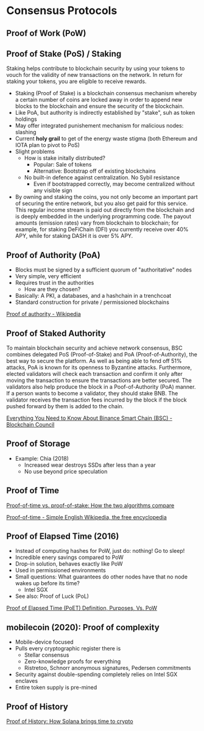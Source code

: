 # Consensus Protocols

## Proof of Work (PoW)

## Proof of Stake (PoS) / Staking

Staking helps contribute to blockchain security by using your tokens to vouch for the validity of new transactions on the network. In return for staking your tokens, you are eligible to receive rewards.

- Staking (Proof of Stake) is a blockchain consensus mechanism whereby a certain number of coins are locked away in order to append new blocks to the blockchain and ensure the security of the blockchain.
- Like PoA, but authority is indirectly established by "stake", suh as token holdings
- May offer integrated punishement mechanism for malicious nodes: slashing
- Current **holy grail** to get of the energy waste stigma (both Ethereum and IOTA plan to pivot to PoS)
- Slight problems
  - How is stake initally distributed?
    - Popular: Sale of tokens
    - Alternative: Bootstrap off of existing blockchains
  - No built-in defence against centralization. No Sybil resistance
    - Even if bootstrapped correctly, may become centralized without any visible sign
- By owning and staking the coins, you not only become an important part of securing the entire network, but you also get paid for this service. This regular income stream is paid out directly from the blockchain and is deeply embedded in the underlying programming code. The payout amounts (emission rates) vary from blockchain to blockchain; for example, for staking DeFiChain (DFI) you currently receive over 40% APY, while for staking DASH it is over 5% APY.

## Proof of Authority (PoA)

- Blocks must be signed by a sufficient quorum of "authoritative" nodes
- Very simple, very efficient
- Requires trust in the authorities
  - How are they chosen?
- Basically: A PKI, a databases, and a hashchain in a trenchcoat
- Standard construction for private / permissioned blockchains

[Proof of authority - Wikipedia](https://en.m.wikipedia.org/wiki/Proof_of_authority)

## Proof of Staked Authority

To maintain blockchain security and achieve network consensus, BSC combines delegated PoS (Proof-of-Stake) and PoA (Proof-of-Authority), the best way to secure the platform. As well as being able to fend off 51% attacks, PoA is known for its openness to Byzantine attacks. Furthermore, elected validators will check each transaction and confirm it only after moving the transaction to ensure the transactions are better secured. The validators also help produce the block in a Poof-of-Authority (PoA) manner. If a person wants to become a validator, they should stake BNB. The validator receives the transaction fees incurred by the block if the block pushed forward by them is added to the chain.

[Everything You Need to Know About Binance Smart Chain (BSC) - Blockchain Council](https://www.blockchain-council.org/cryptocurrency/binance-smart-chain/)

## Proof of Storage

- Example: Chia (2018)
  - Increased wear destroys SSDs after less than a year
  - No use beyond price speculation

## Proof of Time

[Proof-of-time vs. proof-of-stake: How the two algorithms compare](https://cointelegraph.com/news/proof-of-time-vs-proof-of-stake-how-the-two-algorithms-compare)

[Proof-of-time - Simple English Wikipedia, the free encyclopedia](https://simple.wikipedia.org/wiki/Proof-of-time)

## Proof of Elapsed Time (2016)

- Instead of computing hashes for PoW, just do: nothing! Go to sleep!
- Incredible enery savings compared to PoW
- Drop-in solution, behaves exactly like PoW
- Used in permissioned environments
- Small questions: What guarantees do other nodes have that no node wakes up before its time?
  - Intel SGX
- See also: Proof of Luck (PoL)

[Proof of Elapsed Time (PoET) Definition, Purposes, Vs. PoW](https://www.investopedia.com/terms/p/proof-elapsed-time-cryptocurrency.asp)

## mobilecoin (2020): Proof of complexity

- Mobile-device focused
- Pulls every cryptographic register there is
  - Stellar consensus
  - Zero-knowledge proofs for everything
  - Ristretoo, Schnorr anonymous signatures, Pedersen commitments
- Security against double-spending completely relies on Intel SGX enclaves
- Entire token supply is pre-mined

## Proof of History

[Proof of History: How Solana brings time to crypto](https://solana.com/news/proof-of-history)
